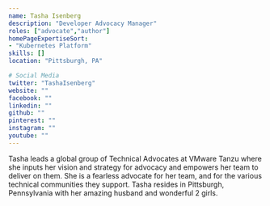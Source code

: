 ```yaml
---
name: Tasha Isenberg
description: "Developer Advocacy Manager"
roles: ["advocate","author"]
homePageExpertiseSort: 
- "Kubernetes Platform"
skills: []
location: "Pittsburgh, PA"

# Social Media 
twitter: "TashaIsenberg"
website: ""
facebook: ""
linkedin: ""
github: ""
pinterest: ""
instagram: ""
youtube: ""
---
```

<!-- markdownlint-disable MD041-->
Tasha leads a global group of Technical Advocates at VMware Tanzu where she inputs her vision and strategy for advocacy and empowers her team to deliver on them. She is a fearless advocate for her team, and for the various technical communities they support. Tasha resides in Pittsburgh, Pennsylvania with her amazing husband and wonderful 2 girls.
<!--more-->
